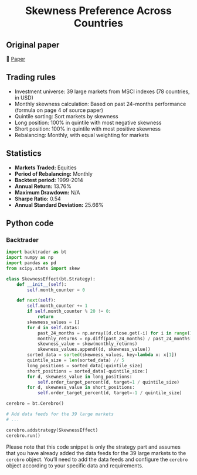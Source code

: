 <div align="center">
  <h1>Skewness Preference Across Countries</h1>
</div>

## Original paper

📕 [Paper](https://papers.ssrn.com/sol3/papers.cfm?abstract_id=2606180)

## Trading rules

- Investment universe: 39 large markets from MSCI indexes (78 countries, in USD)
- Monthly skewness calculation: Based on past 24-months performance (formula on page 4 of source paper)
- Quintile sorting: Sort markets by skewness
- Long position: 100% in quintile with most negative skewness
- Short position: 100% in quintile with most positive skewness
- Rebalancing: Monthly, with equal weighting for markets

## Statistics

- **Markets Traded:** Equities
- **Period of Rebalancing:** Monthly
- **Backtest period:** 1999-2014
- **Annual Return:** 13.76%
- **Maximum Drawdown:** N/A
- **Sharpe Ratio:** 0.54
- **Annual Standard Deviation:** 25.66%

## Python code

### Backtrader

```python
import backtrader as bt
import numpy as np
import pandas as pd
from scipy.stats import skew

class SkewnessEffect(bt.Strategy):
    def __init__(self):
        self.month_counter = 0

    def next(self):
        self.month_counter += 1
        if self.month_counter % 20 != 0:
            return
        skewness_values = []
        for d in self.datas:
            past_24_months = np.array([d.close.get(-i) for i in range(1, 25)])
            monthly_returns = np.diff(past_24_months) / past_24_months[:-1]
            skewness_value = skew(monthly_returns)
            skewness_values.append((d, skewness_value))
        sorted_data = sorted(skewness_values, key=lambda x: x[1])
        quintile_size = len(sorted_data) // 5
        long_positions = sorted_data[:quintile_size]
        short_positions = sorted_data[-quintile_size:]
        for d, skewness_value in long_positions:
            self.order_target_percent(d, target=1 / quintile_size)
        for d, skewness_value in short_positions:
            self.order_target_percent(d, target=-1 / quintile_size)

cerebro = bt.Cerebro()

# Add data feeds for the 39 large markets
# ...

cerebro.addstrategy(SkewnessEffect)
cerebro.run()
```

Please note that this code snippet is only the strategy part and assumes that you have already added the data feeds for the 39 large markets to the `cerebro` object. You’ll need to add the data feeds and configure the `cerebro` object according to your specific data and requirements.